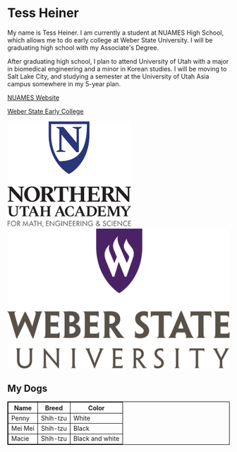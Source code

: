 <h1>Tess Heiner</h1>
<p>My name is Tess Heiner. I am currently a student at NUAMES High School, which allows me to do early college at Weber State University. I will be graduating high school with my Associate's Degree.</p>
<p>After graduating high school, I plan to attend University of Utah with a major in biomedical engineering and a minor in Korean studies. I will be moving to Salt Lake City, and studying a semester at the University of Utah Asia campus somewhere in my 5-year plan. </p>
<p><a href="https://www.nuames.org/dc/dc-home?dh=1"> NUAMES Website</a></p>
<p><a href="https://www.weber.edu/earlycollege/"> Weber State Early College</a></p>
<img src="images\nuames.png">
<img src="images\weberstate.jpeg">
<html>
<style>
table, th, td {
  border:1px solid black;
}
</style>
<body>
<h2>My Dogs</h2>
<table style="width:100%">
  <tr>
    <th>Name</th>
    <th>Breed</th>
    <th>Color</th>
  </tr>
  <tr>
    <td>Penny</td>
    <td>Shih-tzu</td>
    <td>White</td>
  </tr>
  <tr>
    <td>Mei Mei</td>
    <td>Shih-tzu</td>
    <td>Black</td>
  </tr>
  <tr>
    <td>Macie</td>
    <td>Shih-tzu</td>
    <td>Black and white</td>
  </tr>
</table>

</body>
</html>